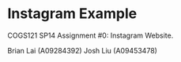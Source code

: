 Instagram Example
===========

COGS121 SP14
Assignment #0: Instagram Website.

Brian Lai (A09284392)
Josh Liu (A09453478)
